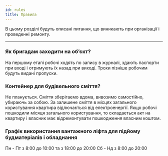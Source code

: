 ```yaml
---
id: rules
title: Правила
---
```


В цьому розділі будуть описані питання, що виникають при організації і проведенні ремонту.

___________

### Як бригадам заходити на об’єкт?

На першому етапі робочі ходять по запису в журналі, здають паспорти при вході і отримують їх назад при виході. Трохи пізніше робочим будуть видані пропуски.

### Контейнер для будівельного сміття?

Не планується. Сміття зберігаємо вдома, вивозимо самостійно, убираючь за собою. За залишене сміття в місцях загального користування квартира відлючається від електроенергії. Якщо робочі пошкодили місяця загального користування, то складається акт на квартиру і власник має відремонтувати пошкодження власним коштом.

### Графік використання вантажного ліфта для підйому будматеріалів і обладнання
Пн - Пт з 8:00 до 10:00 та з 18:00 до 20:00
Сб - Нд з 8:00 до 20:00
